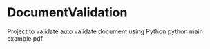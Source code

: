 # DocumentValidation
Project to validate auto validate document using Python 
python main example.pdf